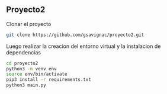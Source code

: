 ## Proyecto2

Clonar el proyecto

```sh
git clone https://github.com/gsavignac/proyecto2.git
```

Luego realizar la creacion del entorno virtual y la instalacion de dependencias

```sh
cd proyecto2
python3 -m venv env
source env/bin/activate
pip3 install -r requirements.txt
python3 main.py
```
